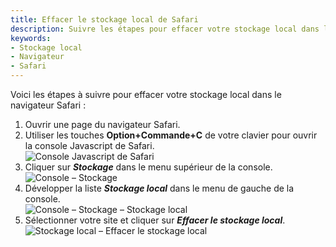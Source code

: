 ```yaml
---
title: Effacer le stockage local de Safari
description: Suivre les étapes pour effacer votre stockage local dans le navigateur de Safari.
keywords:
- Stockage local
- Navigateur
- Safari
---
```

Voici les étapes à suivre pour effacer votre stockage local dans le navigateur Safari :  

1. Ouvrir une page du navigateur Safari.  
1. Utiliser les touches **Option+Commande+C** de votre clavier pour ouvrir la console Javascript de Safari.  
![Console Javascript de Safari](https://webdevolutions.azureedge.net/docs/fr/kb/KB2066.png) 
1. Cliquer sur ***Stockage*** dans le menu supérieur de la console.  
![Console – Stockage](https://webdevolutions.azureedge.net/docs/fr/kb/KB2067.png) 
1. Développer la liste ***Stockage local*** dans le menu de gauche de la console.  
![Console – Stockage – Stockage local](https://webdevolutions.azureedge.net/docs/fr/kb/KB2068.png) 
1. Sélectionner votre site et cliquer sur ***Effacer le stockage local***. 
![Stockage local – Effacer le stockage local](https://webdevolutions.azureedge.net/docs/fr/kb/KB2069.png) 

